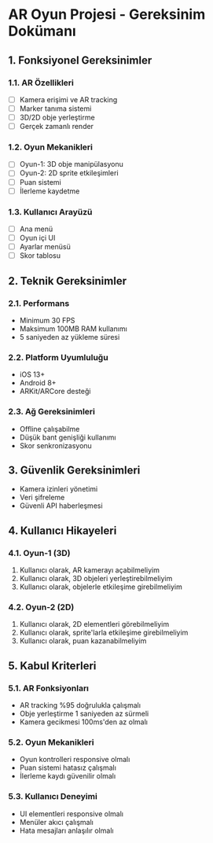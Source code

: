 # AR Oyun Projesi - Gereksinim Dokümanı

## 1. Fonksiyonel Gereksinimler

### 1.1. AR Özellikleri
- [ ] Kamera erişimi ve AR tracking
- [ ] Marker tanıma sistemi
- [ ] 3D/2D obje yerleştirme
- [ ] Gerçek zamanlı render

### 1.2. Oyun Mekanikleri
- [ ] Oyun-1: 3D obje manipülasyonu
- [ ] Oyun-2: 2D sprite etkileşimleri
- [ ] Puan sistemi
- [ ] İlerleme kaydetme

### 1.3. Kullanıcı Arayüzü
- [ ] Ana menü
- [ ] Oyun içi UI
- [ ] Ayarlar menüsü
- [ ] Skor tablosu

## 2. Teknik Gereksinimler

### 2.1. Performans
- Minimum 30 FPS
- Maksimum 100MB RAM kullanımı
- 5 saniyeden az yükleme süresi

### 2.2. Platform Uyumluluğu
- iOS 13+
- Android 8+
- ARKit/ARCore desteği

### 2.3. Ağ Gereksinimleri
- Offline çalışabilme
- Düşük bant genişliği kullanımı
- Skor senkronizasyonu

## 3. Güvenlik Gereksinimleri
- Kamera izinleri yönetimi
- Veri şifreleme
- Güvenli API haberleşmesi

## 4. Kullanıcı Hikayeleri

### 4.1. Oyun-1 (3D)
1. Kullanıcı olarak, AR kamerayı açabilmeliyim
2. Kullanıcı olarak, 3D objeleri yerleştirebilmeliyim
3. Kullanıcı olarak, objelerle etkileşime girebilmeliyim

### 4.2. Oyun-2 (2D)
1. Kullanıcı olarak, 2D elementleri görebilmeliyim
2. Kullanıcı olarak, sprite'larla etkileşime girebilmeliyim
3. Kullanıcı olarak, puan kazanabilmeliyim

## 5. Kabul Kriterleri

### 5.1. AR Fonksiyonları
- AR tracking %95 doğrulukla çalışmalı
- Obje yerleştirme 1 saniyeden az sürmeli
- Kamera gecikmesi 100ms'den az olmalı

### 5.2. Oyun Mekanikleri
- Oyun kontrolleri responsive olmalı
- Puan sistemi hatasız çalışmalı
- İlerleme kaydı güvenilir olmalı

### 5.3. Kullanıcı Deneyimi
- UI elementleri responsive olmalı
- Menüler akıcı çalışmalı
- Hata mesajları anlaşılır olmalı
